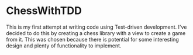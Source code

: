 # ChessWithTDD
This is my first attempt at writing code using Test-driven development.
I've decided to do this by creating a chess library with a view to create a game from it. This was chosen because there is potential for some interesting design and plenty of functionality to implement.
